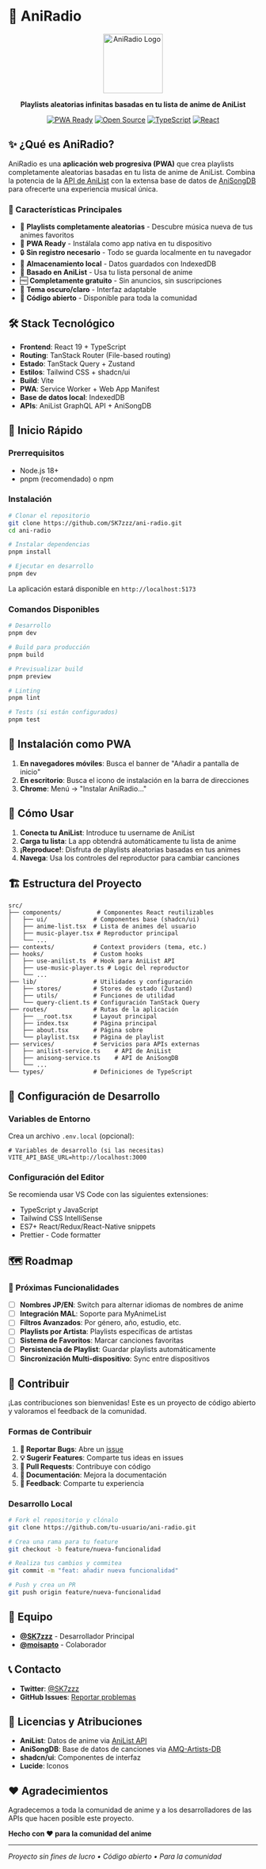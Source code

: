 # 🎵 AniRadio

<div align="center">
  <img src="src/assets/aniradio-logo.webp" alt="AniRadio Logo" width="120" height="120">
  
  **Playlists aleatorias infinitas basadas en tu lista de anime de AniList**
  
  [![PWA Ready](https://img.shields.io/badge/PWA-Ready-brightgreen)](https://web.dev/progressive-web-apps/)
  [![Open Source](https://img.shields.io/badge/Open%20Source-❤️-red)](https://github.com/SK7zzz/ani-radio)
  [![TypeScript](https://img.shields.io/badge/TypeScript-Ready-blue)](https://www.typescriptlang.org/)
  [![React](https://img.shields.io/badge/React-19-61dafb)](https://reactjs.org/)
</div>

## ✨ ¿Qué es AniRadio?

AniRadio es una **aplicación web progresiva (PWA)** que crea playlists completamente aleatorias basadas en tu lista de anime de AniList. Combina la potencia de la [API de AniList](https://docs.anilist.co/) con la extensa base de datos de [AniSongDB](https://github.com/xSardine/AMQ-Artists-DB) para ofrecerte una experiencia musical única.

### 🚀 Características Principales

- 🎲 **Playlists completamente aleatorias** - Descubre música nueva de tus animes favoritos
- 📱 **PWA Ready** - Instálala como app nativa en tu dispositivo
- 🔒 **Sin registro necesario** - Todo se guarda localmente en tu navegador
- 💾 **Almacenamiento local** - Datos guardados con IndexedDB
- 🎯 **Basado en AniList** - Usa tu lista personal de anime
- 🆓 **Completamente gratuito** - Sin anuncios, sin suscripciones
- 🌙 **Tema oscuro/claro** - Interfaz adaptable
- 📂 **Código abierto** - Disponible para toda la comunidad

## 🛠️ Stack Tecnológico

- **Frontend**: React 19 + TypeScript
- **Routing**: TanStack Router (File-based routing)
- **Estado**: TanStack Query + Zustand
- **Estilos**: Tailwind CSS + shadcn/ui
- **Build**: Vite
- **PWA**: Service Worker + Web App Manifest
- **Base de datos local**: IndexedDB
- **APIs**: AniList GraphQL API + AniSongDB

## 🚀 Inicio Rápido

### Prerrequisitos

- Node.js 18+
- pnpm (recomendado) o npm

### Instalación

```bash
# Clonar el repositorio
git clone https://github.com/SK7zzz/ani-radio.git
cd ani-radio

# Instalar dependencias
pnpm install

# Ejecutar en desarrollo
pnpm dev
```

La aplicación estará disponible en `http://localhost:5173`

### Comandos Disponibles

```bash
# Desarrollo
pnpm dev

# Build para producción
pnpm build

# Previsualizar build
pnpm preview

# Linting
pnpm lint

# Tests (si están configurados)
pnpm test
```

## 📱 Instalación como PWA

1. **En navegadores móviles**: Busca el banner de "Añadir a pantalla de inicio"
2. **En escritorio**: Busca el icono de instalación en la barra de direcciones
3. **Chrome**: Menú → "Instalar AniRadio..."

## 🎯 Cómo Usar

1. **Conecta tu AniList**: Introduce tu username de AniList
2. **Carga tu lista**: La app obtendrá automáticamente tu lista de anime
3. **¡Reproduce!**: Disfruta de playlists aleatorias basadas en tus animes
4. **Navega**: Usa los controles del reproductor para cambiar canciones

## 🏗️ Estructura del Proyecto

```
src/
├── components/          # Componentes React reutilizables
│   ├── ui/             # Componentes base (shadcn/ui)
│   ├── anime-list.tsx  # Lista de animes del usuario
│   ├── music-player.tsx # Reproductor principal
│   └── ...
├── contexts/           # Context providers (tema, etc.)
├── hooks/              # Custom hooks
│   ├── use-anilist.ts  # Hook para AniList API
│   ├── use-music-player.ts # Logic del reproductor
│   └── ...
├── lib/                # Utilidades y configuración
│   ├── stores/         # Stores de estado (Zustand)
│   ├── utils/          # Funciones de utilidad
│   └── query-client.ts # Configuración TanStack Query
├── routes/             # Rutas de la aplicación
│   ├── __root.tsx      # Layout principal
│   ├── index.tsx       # Página principal
│   ├── about.tsx       # Página sobre
│   └── playlist.tsx    # Página de playlist
├── services/           # Servicios para APIs externas
│   ├── anilist-service.ts    # API de AniList
│   ├── anisong-service.ts    # API de AniSongDB
│   └── ...
└── types/              # Definiciones de TypeScript
```

## 🔧 Configuración de Desarrollo

### Variables de Entorno

Crea un archivo `.env.local` (opcional):

```env
# Variables de desarrollo (si las necesitas)
VITE_API_BASE_URL=http://localhost:3000
```

### Configuración del Editor

Se recomienda usar VS Code con las siguientes extensiones:

- TypeScript y JavaScript
- Tailwind CSS IntelliSense
- ES7+ React/Redux/React-Native snippets
- Prettier - Code formatter

## 🗺️ Roadmap

### 🎯 Próximas Funcionalidades

- [ ] **Nombres JP/EN**: Switch para alternar idiomas de nombres de anime
- [ ] **Integración MAL**: Soporte para MyAnimeList
- [ ] **Filtros Avanzados**: Por género, año, estudio, etc.
- [ ] **Playlists por Artista**: Playlists específicas de artistas
- [ ] **Sistema de Favoritos**: Marcar canciones favoritas
- [ ] **Persistencia de Playlist**: Guardar playlists automáticamente
- [ ] **Sincronización Multi-dispositivo**: Sync entre dispositivos

## 🤝 Contribuir

¡Las contribuciones son bienvenidas! Este es un proyecto de código abierto y valoramos el feedback de la comunidad.

### Formas de Contribuir

1. **🐛 Reportar Bugs**: Abre un [issue](https://github.com/SK7zzz/ani-radio/issues)
2. **💡 Sugerir Features**: Comparte tus ideas en issues
3. **🔧 Pull Requests**: Contribuye con código
4. **📖 Documentación**: Mejora la documentación
5. **🌟 Feedback**: Comparte tu experiencia

### Desarrollo Local

```bash
# Fork el repositorio y clónalo
git clone https://github.com/tu-usuario/ani-radio.git

# Crea una rama para tu feature
git checkout -b feature/nueva-funcionalidad

# Realiza tus cambios y commitea
git commit -m "feat: añadir nueva funcionalidad"

# Push y crea un PR
git push origin feature/nueva-funcionalidad
```

## 👥 Equipo

- **[@SK7zzz](https://x.com/SK7zzz)** - Desarrollador Principal
- **[@moisapto](https://github.com/moisapto)** - Colaborador

## 📞 Contacto

- **Twitter**: [@SK7zzz](https://x.com/SK7zzz)
- **GitHub Issues**: [Reportar problemas](https://github.com/SK7zzz/ani-radio/issues)

## 📜 Licencias y Atribuciones

- **AniList**: Datos de anime via [AniList API](https://docs.anilist.co/)
- **AniSongDB**: Base de datos de canciones via [AMQ-Artists-DB](https://github.com/xSardine/AMQ-Artists-DB)
- **shadcn/ui**: Componentes de interfaz
- **Lucide**: Iconos

## ❤️ Agradecimientos

Agradecemos a toda la comunidad de anime y a los desarrolladores de las APIs que hacen posible este proyecto. 

**Hecho con ❤️ para la comunidad del anime**

---

*Proyecto sin fines de lucro • Código abierto • Para la comunidad*
